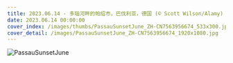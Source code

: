 ```yaml
---
title: 2023.06.14 - 多瑙河畔的帕绍市，巴伐利亚，德国 (© Scott Wilson/Alamy)
date: 2023.06.14 00:00:00
cover_index: /images/thumbs/PassauSunsetJune_ZH-CN7563956674_533x300.jpg
cover_detail: /images/PassauSunsetJune_ZH-CN7563956674_1920x1080.jpg
---
```


![PassauSunsetJune](/images/PassauSunsetJune_ZH-CN7563956674_1920x1080.jpg)
